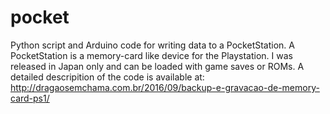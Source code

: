 # pocket
Python script and Arduino code for writing data to a PocketStation. A PocketStation is a memory-card like device for the Playstation. I was released in Japan only and can be loaded with game saves or ROMs.
A detailed descripition of the code is available at:
http://dragaosemchama.com.br/2016/09/backup-e-gravacao-de-memory-card-ps1/
